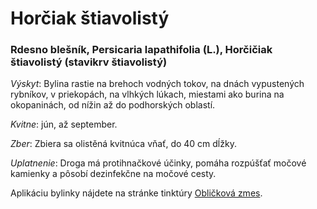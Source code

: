 Horčiak štiavolistý
===================

### Rdesno blešník, Persicaria lapathifolia (L.), Horčičiak štiavolistý (stavikrv štiavolistý)

*Výskyt*: Bylina rastie na brehoch vodných tokov, na dnách vypustených rybníkov,
v priekopách, na vlhkých lúkach, miestami ako burina na okopaninách, od nížin až
do podhorských oblastí.

*Kvitne*: jún, až september.

*Zber*: Zbiera sa olistěná kvitnúca vňať, do 40 cm dĺžky.

*Uplatnenie*: Droga má protihnačkové účinky, pomáha rozpúšťať močové kamienky a
pôsobí dezinfekčne na močové cesty.

Aplikáciu bylinky nájdete na stránke tinktúry [Obličková
zmes](/sip/#p/oblickova-zmes-ledvinova-smes).


